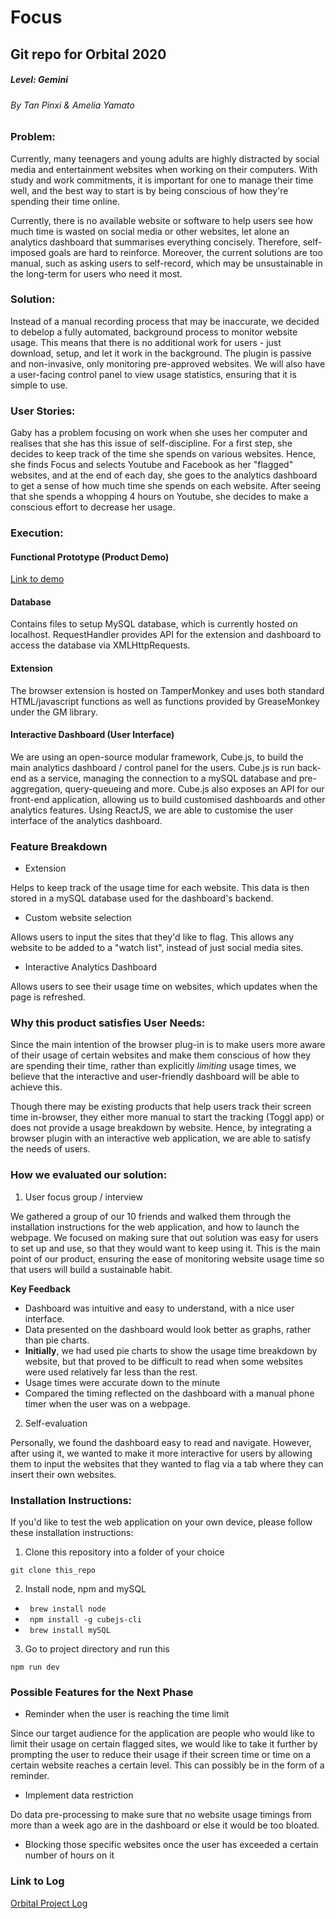 # Focus 
## Git repo for Orbital 2020
##### Level: Gemini
###### By Tan Pinxi & Amelia Yamato

### Problem: 
Currently, many teenagers and young adults are highly distracted by social media and entertainment websites when working on their computers. With study and work commitments, it is important for one to manage their time well, and the best way to start is by being conscious of how they're spending their time online.

Currently, there is no available website or software to help users see how much time is wasted on social media or other websites, let alone an analytics dashboard that summarises everything concisely. Therefore, self-imposed goals are hard to reinforce. Moreover, the current solutions are too manual, such as asking users to self-record, which may be unsustainable in the long-term for users who need it most. 

### Solution:
Instead of a manual recording process that may be inaccurate, we decided to debelop a fully automated, background process to monitor website usage. This means that there is no additional work for users - just download, setup, and let it work in the background. The plugin is passive and non-invasive, only monitoring pre-approved websites.
We will also have a user-facing control panel to view usage statistics, ensuring that it is simple to use.

### User Stories: 
Gaby has a problem focusing on work when she uses her computer and realises that she has this issue of self-discipline. For a first step, she decides to keep track of the time she spends on various websites. Hence, she finds Focus and selects Youtube and Facebook as her "flagged" websites, and at the end of each day, she goes to the analytics dashboard to get a sense of how much time she spends on each website. After seeing that she spends a whopping 4 hours on Youtube, she decides to make a conscious effort to decrease her usage. 

### Execution: 

#### Functional Prototype (Product Demo)
[Link to demo](https://www.youtube.com/watch?v=F7EjS8sNSek)

#### Database
Contains files to setup MySQL database, which is currently hosted on localhost. RequestHandler provides API for the extension and dashboard to access the database via XMLHttpRequests.

#### Extension
The browser extension is hosted on TamperMonkey and uses both standard HTML/javascript functions as well as functions provided by GreaseMonkey under the GM library.

#### Interactive Dashboard (User Interface)
We are using an open-source modular framework, Cube.js, to build the main analytics dashboard / control panel for the users. Cube.js is run back-end as a service, managing the connection to a mySQL database and pre-aggregation, query-queueing and more. Cube.js also exposes an API for our front-end application, allowing us to build customised dashboards and other analytics features. Using ReactJS, we are able to customise the user interface of the analytics dashboard.

### Feature Breakdown 

* Extension 

Helps to keep track of the usage time for each website. This data is then stored in a mySQL database used for the dashboard's backend.

* Custom website selection 

Allows users to input the sites that they'd like to flag. This allows any website to be added to a "watch list", instead of just social media sites.

* Interactive Analytics Dashboard 

Allows users to see their usage time on websites, which updates when the page is refreshed.


### Why this product satisfies User Needs:

Since the main intention of the browser plug-in is to make users more aware of their usage of certain websites and make them conscious of how they are spending their time, rather than explicitly *limiting* usage times, we believe that the interactive and user-friendly dashboard will be able to achieve this. 

Though there may be existing products that help users track their screen time in-browser, they either more manual to start the tracking (Toggl app) or does not provide a usage breakdown by website. Hence, by integrating a browser plugin with an interactive web application, we are able to satisfy the needs of users. 

### How we evaluated our solution:

1. User focus group / interview 

We gathered a group of our 10 friends and walked them through the installation instructions for the web application, and how to launch the webpage. We focused on making sure that out solution was easy for users to set up and use, so that they would want to keep using it. This is the main point of our product, ensuring the ease of monitoring website usage time so that users will build a sustainable habit.

**Key Feedback**

* Dashboard was intuitive and easy to understand, with a nice user interface. 
* Data presented on the dashboard would look better as graphs, rather than pie charts.
 * **Initially**, we had used pie charts to show the usage time breakdown by website, but that proved to be difficult to read when some websites were used       relatively far less than the rest.
* Usage times were accurate down to the minute
 * Compared the timing reflected on the dashboard with a manual phone timer when the user was on a webpage.
 
2. Self-evaluation

Personally, we found the dashboard easy to read and navigate. However, after using it, we wanted to make it more interactive for users by allowing them to input the websites that they wanted to flag via a tab where they can insert their own websites.



### Installation Instructions: 

If you'd like to test the web application on your own device, please follow these installation instructions: 

1. Clone this repository into a folder of your choice 

```git clone this_repo```

2. Install node, npm and mySQL

* ``` brew install node```
* ``` npm install -g cubejs-cli```
* ``` brew install mySQL```
3. Go to project directory and run this

```npm run dev```

### Possible Features for the Next Phase 

* Reminder when the user is reaching the time limit

Since our target audience for the application are people who would like to limit their usage on certain flagged sites, we would like to take it further by prompting the user to reduce their usage if their screen time or time on a certain website reaches a certain level. This can possibly be in the form of a reminder.

* Implement data restriction

Do data pre-processing to make sure that no website usage timings from more than a week ago are in the dashboard or else it would be too bloated.

 
* Blocking those specific websites once the user has exceeded a certain number of hours on it



### Link to Log

[Orbital Project Log](https://docs.google.com/spreadsheets/d/1SRgkBZBMHGSurudhpTh65sO5Hk9Beoih99OlxObK6D8/edit?usp=sharing)


